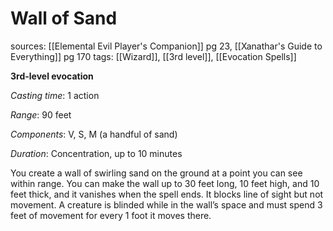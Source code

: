 # Wall of Sand
sources: [[Elemental Evil Player's Companion]] pg 23, [[Xanathar's Guide to Everything]] pg 170
tags: [[Wizard]], [[3rd level]], [[Evocation Spells]]

**3rd-level evocation**

*Casting time*: 1 action

*Range*: 90 feet

*Components*: V, S, M (a handful of sand)

*Duration*: Concentration, up to 10 minutes

You create a wall of swirling sand on the ground at a point you can see within range. You can make the wall up to 30 feet long, 10 feet high, and 10 feet thick, and it vanishes when the spell ends. It blocks line of sight but not movement. A creature is blinded while in the wall’s space and must spend 3 feet of movement for every 1 foot it moves there.
